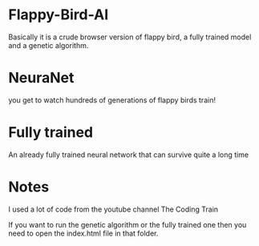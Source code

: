 # Flappy-Bird-AI
Basically it is a crude browser version of flappy bird, a fully trained model and a genetic algorithm.
# NeuraNet
you get to watch hundreds of generations of flappy birds train!
# Fully trained 
An already fully trained neural network that can survive quite a long time

# Notes 
I used a lot of code from the youtube channel The Coding Train

If you want to run the genetic algorithm or the fully trained one then you need to open the index.html file in that folder.
